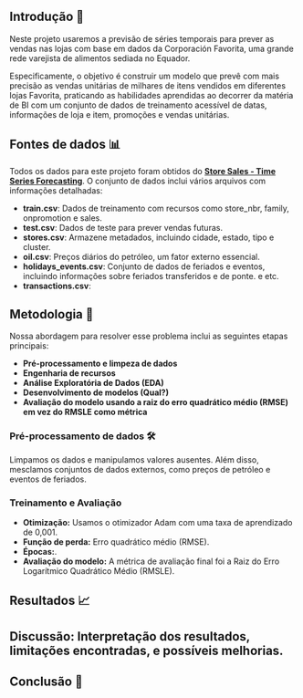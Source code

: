 ## Introdução 📖

Neste projeto usaremos a previsão de séries temporais para prever as vendas nas lojas com base em dados da Corporación Favorita, uma grande rede varejista de alimentos sediada no Equador.

Especificamente, o objetivo é construir um modelo que prevê com mais precisão as vendas unitárias de milhares de itens vendidos em diferentes lojas Favorita, praticando as habilidades aprendidas ao decorrer da matéria de BI com um conjunto de dados de treinamento acessível de datas, informações de loja e item, promoções e vendas unitárias.

## Fontes de dados 📊

Todos os dados para este projeto foram obtidos do [**Store Sales - Time Series Forecasting**](https://www.kaggle.com/competitions/store-sales-time-series-forecasting/data). O conjunto de dados inclui vários arquivos com informações detalhadas:

- **train.csv**: Dados de treinamento com recursos como store_nbr, family, onpromotion e sales.
- **test.csv**: Dados de teste para prever vendas futuras.
- **stores.csv**: Armazene metadados, incluindo cidade, estado, tipo e cluster.
- **oil.csv**: Preços diários do petróleo, um fator externo essencial.
- **holidays_events.csv**: Conjunto de dados de feriados e eventos, incluindo informações sobre feriados transferidos e de ponte.
e etc.
- **transactions.csv**: 



## Metodologia 🚀

Nossa abordagem para resolver esse problema inclui as seguintes etapas principais:
- **Pré-processamento e limpeza de dados**
- **Engenharia de recursos**
- **Análise Exploratória de Dados (EDA)**
- **Desenvolvimento de modelos (Qual?)**
- **Avaliação do modelo usando a raiz do erro quadrático médio (RMSE) em vez do RMSLE como métrica**

### Pré-processamento de dados 🛠️

Limpamos os dados e manipulamos valores ausentes. Além disso, mesclamos conjuntos de dados externos, como preços de petróleo e eventos de feriados.


### Treinamento e Avaliação 

- **Otimização:** Usamos o otimizador Adam com uma taxa de aprendizado de 0,001.
- **Função de perda:** Erro quadrático médio (RMSE).
- **Épocas:**.
- **Avaliação do modelo:** A métrica de avaliação final foi a Raiz do Erro Logarítmico Quadrático Médio (RMSLE).

## Resultados 📈

## Discussão: Interpretação dos resultados, limitações encontradas, e possíveis melhorias.

## Conclusão 🎯


